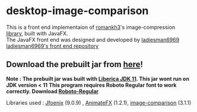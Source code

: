 # desktop-image-comparison
This is a front end implementaion of [romankh3]'s image-compression [library], built with JavaFX.  
The JavaFX front end was designed and developed by [ladiesman6969]   
[ladiesman6969's front end repository]
## Download the prebuilt jar from [here]!
**Note : The prebuilt jar was built with [Liberica JDK 11]. This jar wont run on JDK version < 11**
**This program requires Roboto Regular font to work correctly. Download [Roboto-Regular]**

Libraries used : [Jfoenix] (9.0.9) , [AnimateFX] (1.2.1), [image-comparison] (3.1.1)

   [here]: <https://github.com/romankh3/desktop-image-comparison/blob/master/out/artifacts/desktop_image_comparison_jar/desktop-image-comparison.jar>
   [image-comparison]: <https://github.com/romankh3/image-comparison>
   [romankh3]: <https://github.com/romankh3/>
   [library]: <https://github.com/romankh3/image-comparison>
   [Liberica JDK 11]: <https://bell-sw.com/pages/java-11.0.3/>
   [Roboto-Regular]: <https://github.com/ladiesman6969/desktop-image-comparison/raw/master/src/fonts/Roboto-Regular.ttf>
   [JFoenix]: <https://github.com/jfoenixadmin/JFoenix>
   [AnimateFX]: <https://github.com/Typhon0/AnimateFX>
   [ladiesman6969]: <https://github.com/ladiesman6969>
   [ladiesman6969's front end repository]: <https://github.com/ladiesman6969/desktop-image-comparison>